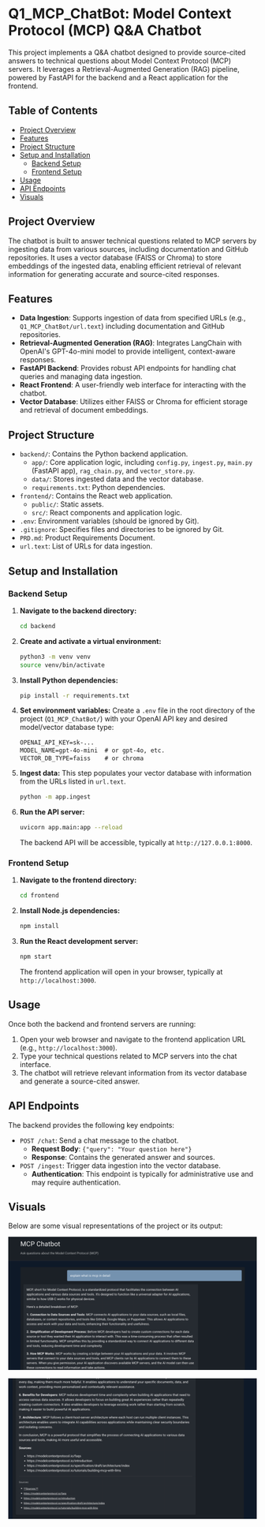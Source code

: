 # Q1_MCP_ChatBot: Model Context Protocol (MCP) Q&A Chatbot

This project implements a Q&A chatbot designed to provide source-cited answers to technical questions about Model Context Protocol (MCP) servers. It leverages a Retrieval-Augmented Generation (RAG) pipeline, powered by FastAPI for the backend and a React application for the frontend.

## Table of Contents

- [Project Overview](#project-overview)
- [Features](#features)
- [Project Structure](#project-structure)
- [Setup and Installation](#setup-and-installation)
  - [Backend Setup](#backend-setup)
  - [Frontend Setup](#frontend-setup)
- [Usage](#usage)
- [API Endpoints](#api-endpoints)
- [Visuals](#visuals)

## Project Overview

The chatbot is built to answer technical questions related to MCP servers by ingesting data from various sources, including documentation and GitHub repositories. It uses a vector database (FAISS or Chroma) to store embeddings of the ingested data, enabling efficient retrieval of relevant information for generating accurate and source-cited responses.

## Features

- **Data Ingestion**: Supports ingestion of data from specified URLs (e.g., `Q1_MCP_ChatBot/url.text`) including documentation and GitHub repositories.
- **Retrieval-Augmented Generation (RAG)**: Integrates LangChain with OpenAI's GPT-4o-mini model to provide intelligent, context-aware responses.
- **FastAPI Backend**: Provides robust API endpoints for handling chat queries and managing data ingestion.
- **React Frontend**: A user-friendly web interface for interacting with the chatbot.
- **Vector Database**: Utilizes either FAISS or Chroma for efficient storage and retrieval of document embeddings.

## Project Structure

- `backend/`: Contains the Python backend application.
  - `app/`: Core application logic, including `config.py`, `ingest.py`, `main.py` (FastAPI app), `rag_chain.py`, and `vector_store.py`.
  - `data/`: Stores ingested data and the vector database.
  - `requirements.txt`: Python dependencies.
- `frontend/`: Contains the React web application.
  - `public/`: Static assets.
  - `src/`: React components and application logic.
- `.env`: Environment variables (should be ignored by Git).
- `.gitignore`: Specifies files and directories to be ignored by Git.
- `PRD.md`: Product Requirements Document.
- `url.text`: List of URLs for data ingestion.

## Setup and Installation

### Backend Setup

1.  **Navigate to the backend directory:**
    ```bash
    cd backend
    ```

2.  **Create and activate a virtual environment:**
    ```bash
    python3 -m venv venv
    source venv/bin/activate
    ```

3.  **Install Python dependencies:**
    ```bash
    pip install -r requirements.txt
    ```

4.  **Set environment variables:**
    Create a `.env` file in the root directory of the project (`Q1_MCP_ChatBot/`) with your OpenAI API key and desired model/vector database type:
    ```env
    OPENAI_API_KEY=sk-...
    MODEL_NAME=gpt-4o-mini  # or gpt-4o, etc.
    VECTOR_DB_TYPE=faiss    # or chroma
    ```

5.  **Ingest data:**
    This step populates your vector database with information from the URLs listed in `url.text`.
    ```bash
    python -m app.ingest
    ```

6.  **Run the API server:**
    ```bash
    uvicorn app.main:app --reload
    ```
    The backend API will be accessible, typically at `http://127.0.0.1:8000`.

### Frontend Setup

1.  **Navigate to the frontend directory:**
    ```bash
    cd frontend
    ```

2.  **Install Node.js dependencies:**
    ```bash
    npm install
    ```

3.  **Run the React development server:**
    ```bash
    npm start
    ```
    The frontend application will open in your browser, typically at `http://localhost:3000`.

## Usage

Once both the backend and frontend servers are running:

1.  Open your web browser and navigate to the frontend application URL (e.g., `http://localhost:3000`).
2.  Type your technical questions related to MCP servers into the chat interface.
3.  The chatbot will retrieve relevant information from its vector database and generate a source-cited answer.

## API Endpoints

The backend provides the following key endpoints:

-   `POST /chat`: Send a chat message to the chatbot.
    -   **Request Body**: `{"query": "Your question here"}`
    -   **Response**: Contains the generated answer and sources.
-   `POST /ingest`: Trigger data ingestion into the vector database.
    -   **Authentication**: This endpoint is typically for administrative use and may require authentication.

## Visuals

Below are some visual representations of the project or its output:

![Project Screenshot](image.png)

![Another Project View](image1.png)